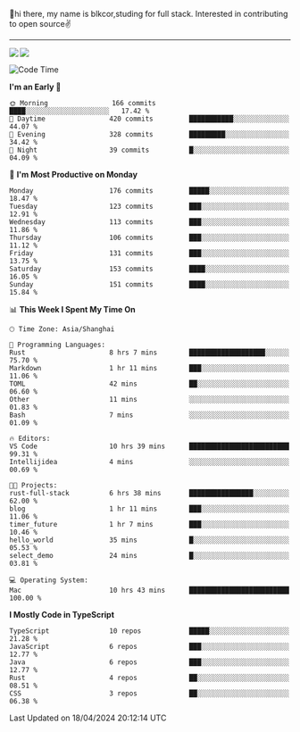 👋hi there, my name is blkcor,studing for full stack.
Interested in contributing to open source✌️

<hr/>

![](https://github-readme-stats.vercel.app/api?username=blkcor)
<a href="https://github.com/blkcor/github-readme-stats">
    <img align="left" src="https://github-readme-stats.vercel.app/api/top-langs/?username=blkcor&hide=jupyter%20notebook,shaderlab,tex,c%23&langs_count=9" />
</a>


<!--START_SECTION:waka-->
![Code Time](http://img.shields.io/badge/Code%20Time-1%2C034%20hrs%207%20mins-blue)

**I'm an Early 🐤** 

```text
🌞 Morning                166 commits         ████░░░░░░░░░░░░░░░░░░░░░   17.42 % 
🌆 Daytime                420 commits         ███████████░░░░░░░░░░░░░░   44.07 % 
🌃 Evening                328 commits         █████████░░░░░░░░░░░░░░░░   34.42 % 
🌙 Night                  39 commits          █░░░░░░░░░░░░░░░░░░░░░░░░   04.09 % 
```
📅 **I'm Most Productive on Monday** 

```text
Monday                   176 commits         █████░░░░░░░░░░░░░░░░░░░░   18.47 % 
Tuesday                  123 commits         ███░░░░░░░░░░░░░░░░░░░░░░   12.91 % 
Wednesday                113 commits         ███░░░░░░░░░░░░░░░░░░░░░░   11.86 % 
Thursday                 106 commits         ███░░░░░░░░░░░░░░░░░░░░░░   11.12 % 
Friday                   131 commits         ███░░░░░░░░░░░░░░░░░░░░░░   13.75 % 
Saturday                 153 commits         ████░░░░░░░░░░░░░░░░░░░░░   16.05 % 
Sunday                   151 commits         ████░░░░░░░░░░░░░░░░░░░░░   15.84 % 
```


📊 **This Week I Spent My Time On** 

```text
🕑︎ Time Zone: Asia/Shanghai

💬 Programming Languages: 
Rust                     8 hrs 7 mins        ███████████████████░░░░░░   75.70 % 
Markdown                 1 hr 11 mins        ███░░░░░░░░░░░░░░░░░░░░░░   11.06 % 
TOML                     42 mins             ██░░░░░░░░░░░░░░░░░░░░░░░   06.60 % 
Other                    11 mins             ░░░░░░░░░░░░░░░░░░░░░░░░░   01.83 % 
Bash                     7 mins              ░░░░░░░░░░░░░░░░░░░░░░░░░   01.09 % 

🔥 Editors: 
VS Code                  10 hrs 39 mins      █████████████████████████   99.31 % 
Intellijidea             4 mins              ░░░░░░░░░░░░░░░░░░░░░░░░░   00.69 % 

🐱‍💻 Projects: 
rust-full-stack          6 hrs 38 mins       ████████████████░░░░░░░░░   62.00 % 
blog                     1 hr 11 mins        ███░░░░░░░░░░░░░░░░░░░░░░   11.06 % 
timer_future             1 hr 7 mins         ███░░░░░░░░░░░░░░░░░░░░░░   10.46 % 
hello_world              35 mins             █░░░░░░░░░░░░░░░░░░░░░░░░   05.53 % 
select_demo              24 mins             █░░░░░░░░░░░░░░░░░░░░░░░░   03.81 % 

💻 Operating System: 
Mac                      10 hrs 43 mins      █████████████████████████   100.00 % 
```

**I Mostly Code in TypeScript** 

```text
TypeScript               10 repos            █████░░░░░░░░░░░░░░░░░░░░   21.28 % 
JavaScript               6 repos             ███░░░░░░░░░░░░░░░░░░░░░░   12.77 % 
Java                     6 repos             ███░░░░░░░░░░░░░░░░░░░░░░   12.77 % 
Rust                     4 repos             ██░░░░░░░░░░░░░░░░░░░░░░░   08.51 % 
CSS                      3 repos             ██░░░░░░░░░░░░░░░░░░░░░░░   06.38 % 
```




 Last Updated on 18/04/2024 20:12:14 UTC
<!--END_SECTION:waka-->



